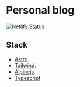 # Personal blog

[![Netlify Status](https://api.netlify.com/api/v1/badges/79e5fd4e-4fbf-432f-88c3-dae1bac17835/deploy-status)](https://app.netlify.com/sites/hitesh/deploys)


## Stack

- [Astro](https://astro.build/).
- [Tailwind](https://tailwindcss.com/).
- [Alpinejs](https://alpinejs.dev/).
- [Typescript](https://www.typescriptlang.org/)
